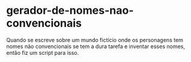 # gerador-de-nomes-nao-convencionais
Quando se escreve sobre um mundo fictício onde os personagens tem nomes não convencionais se tem a dura tarefa e inventar esses nomes, então fiz um script para isso.
